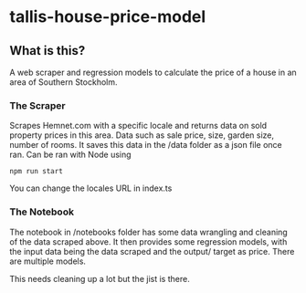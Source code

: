 # tallis-house-price-model

## What is this?

A web scraper and regression models to calculate the price of a house in an area of Southern Stockholm.

### The Scraper

Scrapes Hemnet.com with a specific locale and returns data on sold property prices in this area. Data such as sale price, size, garden size, number of rooms.
It saves this data in the /data folder as a json file once ran.
Can be ran with Node using  

```npm run start```

You can change the locales URL in index.ts
### The Notebook

The notebook in /notebooks folder has some data wrangling and cleaning of the data scraped above. It then provides some regression models, with the input data being the data scraped and the output/ target as price. There are multiple models.

This needs cleaning up a lot but the jist is there.